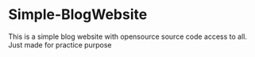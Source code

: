 # Simple-BlogWebsite
This is a simple blog website with opensource source code access to all. Just made for practice purpose
